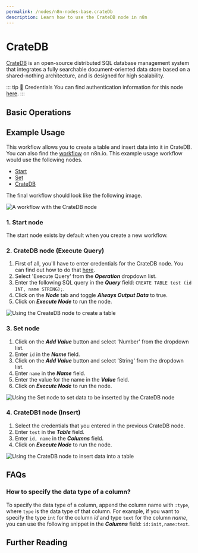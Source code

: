 ```yaml
---
permalink: /nodes/n8n-nodes-base.crateDb
description: Learn how to use the CrateDB node in n8n
---
```


# CrateDB

[CrateDB](https://crate.io/) is an open-source distributed SQL database management system that integrates a fully searchable document-oriented data store based on a shared-nothing architecture, and is designed for high scalability.

::: tip 🔑 Credentials
You can find authentication information for this node [here](../../../credentials/CrateDB/README.md).
:::

## Basic Operations

<Resource node="n8n-nodes-base.crateDb" />


## Example Usage

This workflow allows you to create a table and insert data into it in CrateDB. You can also find the [workflow](https://n8n.io/workflows/597) on n8n.io. This example usage workflow would use the following nodes.
- [Start](../../core-nodes/Start/README.md)
- [Set](../../core-nodes/Set/README.md)
- [CrateDB]()

The final workflow should look like the following image.

![A workflow with the CrateDB node](./workflow.png)

### 1. Start node

The start node exists by default when you create a new workflow.

### 2. CrateDB node (Execute Query)

1. First of all, you'll have to enter credentials for the CrateDB node. You can find out how to do that [here](../../../credentials/CrateDB/README.md).
2. Select 'Execute Query' from the ***Operation*** dropdown list.
3. Enter the following SQL query in the ***Query*** field: `CREATE TABLE test (id INT, name STRING);`.
4. Click on the ***Node*** tab and toggle ***Always Output Data*** to true.
5. Click on ***Execute Node*** to run the node.

![Using the CreateDB node to create a table](./CrateDB_node.png)

### 3. Set node

1. Click on the ***Add Value*** button and select 'Number' from the dropdown list.
2. Enter `id` in the ***Name*** field.
3. Click on the ***Add Value*** button and select 'String' from the dropdown list.
4. Enter `name` in the ***Name*** field.
5. Enter the value for the name in the ***Value*** field.
6. Click on ***Execute Node*** to run the node.

![Using the Set node to set data to be inserted by the CrateDB node](./Set_node.png)

### 4. CrateDB1 node (Insert)

1. Select the credentials that you entered in the previous CrateDB node.
2. Enter `test` in the ***Table*** field.
3. Enter `id, name` in the ***Columns*** field.
4. Click on ***Execute Node*** to run the node.

![Using the CrateDB node to insert data into a table](./CrateDB1_node.png)

## FAQs

### How to specify the data type of a column?
To specify the data type of a column, append the column name with `:type`, where `type` is the data type of that column. For example, if you want to specify the type `int` for the column *id* and type `text` for the column *name*, you can use the following snippet in the ***Columns*** field: `id:init,name:text`.

## Further Reading

<FurtherReadingBlog node="CrateDB" />
